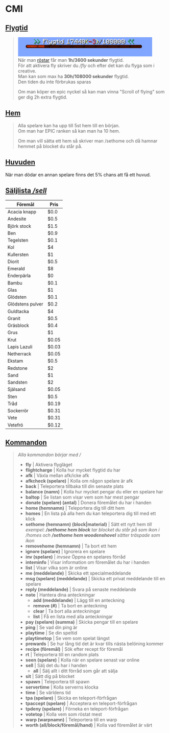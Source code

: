 # CMI

## <ins>Flygtid</ins>
>![Flygtid](../bilder/flygtid.png)  
>När man [röstar](https://minecraft-mp.com/server/243250/vote/) får man **1h/3600 sekunder** flygtid.  
För att aktivera fly skriver du */fly* och efter det kan du flyga som i creative.  
Man kan som max ha **30h/108000 sekunder** flygtid.  
Den tiden du inte förbrukas sparas
> 
>Om man köper en epic nyckel så kan man vinna "Scroll of flying" som ger dig 2h extra flygtid.

## <ins>Hem</ins>
>Alla spelare kan ha upp till 5st hem till en början.  
>Om man har EPIC ranken så kan man ha 10 hem.  
>
>Om man vill sätta ett hem så skriver man /sethome och då hamnar hemmet på blocket du står på.  

## <ins>Huvuden</ins>
När man dödar en annan spelare finns det 5% chans att få ett huvud.

## <ins>Säljlista */sell*</ins>

| Föremål | Pris |
|--|--|
|  Acacia knapp |  $0.0 |
|  Andesite |  $0.5 |
|  Björk stock |  $1.5 |
|  Ben |  $0.9 |
|  Tegelsten |  $0.1 |
|  Kol |  $4 |
|  Kullersten |  $1 |
|  Diorit |  $0.5 |
|  Emerald |  $8 |
|  Enderpärla |  $0 |
|  Bambu |  $0.1 |
|  Glas |  $1 |
|  Glödsten |  $0.1 |
|  Glödstens pulver |  $0.2 |
|  Guldtacka |  $4 |
|  Granit |  $0.5 |
|  Gräsblock |  $0.4 |
|  Grus |  $1 | 
|  Krut |  $0.05 |
|  Lapis Lazuli |  $0.03 |
|  Netherrack |  $0.05 |
|  Ekstam |  $0.5 |
|  Redstone |  $2 |
|  Sand |  $1 |
|  Sandsten |  $2 |
|  Själsand |  $0.05 |
|  Sten |  $0.5 |
|  Tråd |  $0.19 |
|  Sockerrör |  $0.31 |
|  Vete |  $0.31 |
|  Vetefrö |  $0.12 |

## <ins>Kommandon</ins>
>*Alla kommandon börjar med /*
>- **fly** | Aktivera flygläget
>- **flightcharge** | Kolla hur mycket flygtid du har
>- **afk** | Växla mellan afk/icke afk
>- **afkcheck (spelare)** | Kolla om någon spelare är afk
>- **back** | Teleportera tillbaka till din senaste plats
>- **balance (namn)** | Kolla hur mycket pengar du eller en spelare har
>- **baltop** | Se listan som visar vem som har mest pengar
>- **donate (spelare) (antal)** | Donera föremålet du har i handen
>- **home (hemnamn)** | Teleportera dig till ditt hem
>- **homes** | En lista på alla hem du kan teleportera dig till med ett klick
>- **sethome (hemnamn) (block|material)** | Sätt ett nytt hem *till exempel: **/sethome hem block** tar blocket du står på som ikon i /homes och **/sethome hem woodenshovel** sätter träspade som ikon*
>- **removehome (hemnamn)** | Ta bort ett hem
>- **ignore (spelare)** | Ignorera en spelare
>- **inv (spelare)** | *invsee* Öppna en spelares förråd
>- **inteminfo** | Visar information om föremålet du har i handen
>- **list** | Visar vilka som är online
>- **me (meddelande)** | Skicka ett specialmeddelande
>- **msg (spelare) (meddelande)** | Skicka ett privat meddelande till en spelare
>- **reply (meddelande)** | Svara på senaste meddelande
>- **note** | Hantera dina anteckningar
>   - **add (meddelande)** | Lägg till en anteckning
>   - **remove (#)** | Ta bort en anteckning
>   - **clear** | Ta bort alla anteckningar
>   - **list** | Få en lista med alla anteckningar
>- **pay (spelare) (summa)** | Skicka pengar till en spelare
>- **ping** | Se vad din ping är
>- **playtime** | Se din speltid
>- **playtimetop** | Se vem som spelat längst
>- **prewards** | Se hur lång tid det är kvar tills nästa belöning kommer
>- **recipe (föremål)** | Sök efter recept för föremål
>- **rt** | Teleportera till en random plats
>- **seen (spelare)** | Kolla när en spelare senast var online
>- **sell** | Sälj det du har i handen
>   - **all** | Sälj allt i ditt förråd som går att sälja
>- **sit** | Sätt dig på blocket
>- **spawn** | Teleportera till spawn
>- **servertime** | Kolla serverns klocka
>- **time** | Se världens tid
>- **tpa (spelare)** | Skicka en teleport-förfrågan
>- **tpaccept (spelare)** | Acceptera en teleport-förfrågan
>- **tpdeny (spelare)** | Förneka en teleport-förfrågan
>- **votetop** | Kolla vem som röstat mest
>- **warp (warpnamn)** | Teleportera till en warp
>- **worth (all/block/föremål/hand)** | Kolla vad föremålet är värt